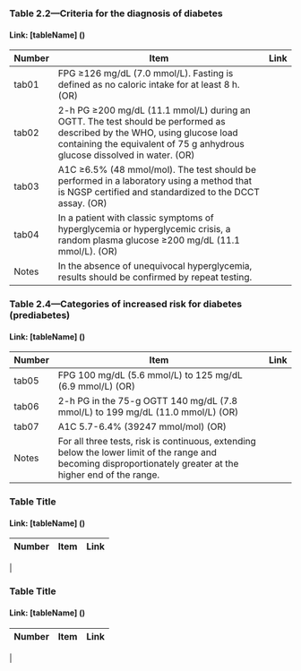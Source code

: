 
### Table 2.2—Criteria for the diagnosis of diabetes
#### Link: [tableName] ()

Number | Item | Link
------ | ---- | ----
tab01	| FPG ≥126 mg/dL (7.0 mmol/L). Fasting is defined as no caloric intake for at least 8 h. (OR) | 
tab02 | 2-h PG ≥200 mg/dL (11.1 mmol/L) during an OGTT. The test should be performed as described by the WHO, using glucose load containing the equivalent of 75 g anhydrous glucose dissolved in water. (OR) |
tab03 | A1C ≥6.5% (48 mmol/mol). The test should be performed in a laboratory using a method that is NGSP certified and standardized to the DCCT assay. (OR) |
tab04 | In a patient with classic symptoms of hyperglycemia or hyperglycemic crisis, a random plasma glucose ≥200 mg/dL (11.1 mmol/L). (OR) |
Notes | In the absence of unequivocal hyperglycemia, results should be confirmed by repeat testing. |

### Table 2.4—Categories of increased risk for diabetes (prediabetes)
#### Link: [tableName] ()

Number | Item | Link
------ | ---- | ----
tab05 | FPG 100 mg/dL (5.6 mmol/L) to 125 mg/dL (6.9 mmol/L) (OR) |
tab06 | 2-h PG in the 75-g OGTT 140 mg/dL (7.8 mmol/L) to 199 mg/dL (11.0 mmol/L) (OR) |
tab07 | A1C 5.7-6.4% (39247 mmol/mol) (OR) |
Notes | For all three tests, risk is continuous, extending below the lower limit of the range and becoming disproportionately greater at the higher end of the range. |

### Table Title
#### Link: [tableName] ()

Number | Item | Link
------ | ---- | ----
|

### Table Title
#### Link: [tableName] ()

Number | Item | Link
------ | ---- | ----
|
